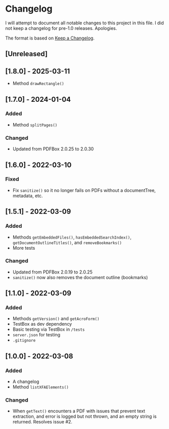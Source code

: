 # Changelog

I will attempt to document all notable changes to this project in this file. I did not keep a changelog for pre-1.0 releases. Apologies.

The format is based on [Keep a Changelog](https://keepachangelog.com/en/1.0.0/).

## [Unreleased]

## [1.8.0] - 2025-03-11

- Method `drawRectangle()`

## [1.7.0] - 2024-01-04

### Added

- Method `splitPages()`

### Changed

- Updated from PDFBox 2.0.25 to 2.0.30

## [1.6.0] - 2022-03-10

### Fixed

- Fix `sanitize()` so it no longer fails on PDFs without a documentTree, metadata, etc.

## [1.5.1] - 2022-03-09

### Added

- Methods `getEmbeddedFiles()`, `hasEmbeddedSearchIndex()`, `getDocumentOutlineTitles()`, and `removeBookmarks()`
- More tests

### Changed

- Updated from PDFBox 2.0.19 to 2.0.25
- `sanitize()` now also removes the document outline (bookmarks)

## [1.1.0] - 2022-03-09

### Added

- Methods `getVersion()` and `getAcroForm()`
- TestBox as dev dependency
- Basic testing via TestBox in `/tests`
- `server.json` for testing
- `.gitignore`

## [1.0.0] - 2022-03-08

### Added

- A changelog
- Method `listXFAElements()`

### Changed

- When `getText()` encounters a PDF with issues that prevent text extraction, and error is logged but not thrown, and an empty string is returned. Resolves issue #2.
